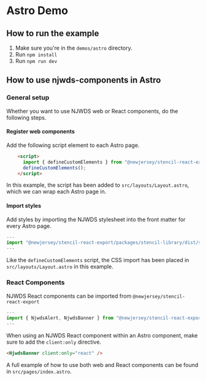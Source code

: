 # Astro Demo

## How to run the example

1. Make sure you're in the `demos/astro` directory.
2. Run `npm install`
3. Run `npm run dev`

## How to use njwds-components in Astro

### General setup

Whether you want to use NJWDS web or React components, do the following steps.

#### Register web components

Add the following script element to each Astro page.

```HTML
    <script>
      import { defineCustomElements } from "@newjersey/stencil-react-export/packages/stencil-library/loader";
      defineCustomElements();
    </script>
```

In this example, the script has been added to `src/layouts/Layout.astro`, which
we can wrap each Astro page in.

#### Import styles

Add styles by importing the NJWDS stylesheet into the front matter for every Astro page.

```ts
---
import "@newjersey/stencil-react-export/packages/stencil-library/dist/stencil-library/css/styles.css";
---
```

Like the `defineCustomElements` script, the CSS import has been placed in `src/layouts/Layout.astro` in this example.

### React Components

NJWDS React components can be imported from `@newjersey/stencil-react-export`

```ts
---
import { NjwdsAlert, NjwdsBanner } from "@newjersey/stencil-react-export";
---
```

When using an NJWDS React component within an Astro component, make sure to add the `client:only` directive.

```html
<NjwdsBanner client:only="react" />
```

A full example of how to use both web and React components can be found in `src/pages/index.astro`.
